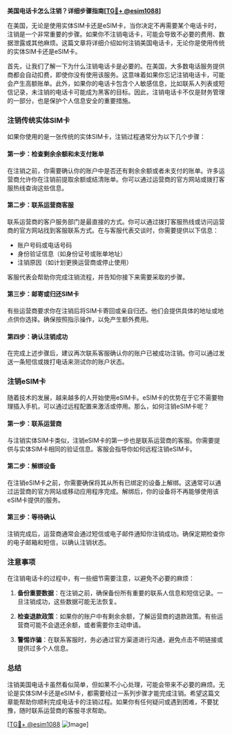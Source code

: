 **美国电话卡怎么注销？详细步骤指南[[TG💪+ @esim1088](https://t.me/s/esim1088)]**

在美国，无论是使用实体SIM卡还是eSIM卡，当你决定不再需要某个电话卡时，注销是一个非常重要的步骤。如果你不注销电话卡，可能会导致不必要的费用、数据泄露或其他麻烦。这篇文章将详细介绍如何注销美国电话卡，无论你是使用传统的实体SIM卡还是eSIM卡。

首先，让我们了解一下为什么注销电话卡是必要的。在美国，大多数电话服务提供商都会自动扣费，即使你没有使用该服务。这意味着如果你忘记注销电话卡，可能会产生高额账单。此外，如果你的电话卡包含个人敏感信息，比如联系人列表或短信记录，未注销的电话卡可能成为黑客的目标。因此，注销电话卡不仅是财务管理的一部分，也是保护个人信息安全的重要措施。

### 注销传统实体SIM卡

如果你使用的是一张传统的实体SIM卡，注销过程通常分为以下几个步骤：

#### 第一步：检查剩余余额和未支付账单
在注销之前，你需要确认你的账户中是否还有剩余余额或者未支付的账单。许多运营商允许你在注销前提取余额或结清账单。你可以通过运营商的官方网站或拨打客服热线查询这些信息。

#### 第二步：联系运营商客服
联系运营商的客户服务部门是最直接的方式。你可以通过拨打客服热线或访问运营商的官方网站找到客服联系方式。在与客服代表交谈时，你需要提供以下信息：
- 账户号码或电话号码
- 身份验证信息（如身份证号或账单地址）
- 注销原因（如计划更换运营商或停止使用）

客服代表会帮助你完成注销流程，并告知你接下来需要采取的步骤。

#### 第三步：邮寄或归还SIM卡
有些运营商要求你在注销后将SIM卡寄回或亲自归还。他们会提供具体的地址或地点供你选择。确保按照指示操作，以免产生额外费用。

#### 第四步：确认注销成功
在完成上述步骤后，建议再次联系客服确认你的账户已被成功注销。你可以通过发送一条短信或拨打电话来测试你的账户状态。

### 注销eSIM卡

随着技术的发展，越来越多的人开始使用eSIM卡。eSIM卡的优势在于它不需要物理插入手机，可以通过远程配置来激活或停用。那么，如何注销eSIM卡呢？

#### 第一步：联系运营商
与注销实体SIM卡类似，注销eSIM卡的第一步也是联系运营商的客服。你需要提供与实体SIM卡相同的验证信息。客服会指导你如何远程注销eSIM卡。

#### 第二步：解绑设备
在注销eSIM卡之前，你需要确保将其从所有已绑定的设备上解绑。这通常可以通过运营商的官方网站或移动应用程序完成。解绑后，你的设备将不再能够使用该eSIM卡提供的服务。

#### 第三步：等待确认
注销完成后，运营商通常会通过短信或电子邮件通知你注销成功。确保定期检查你的电子邮箱和短信，以确认注销状态。

### 注意事项

在注销电话卡的过程中，有一些细节需要注意，以避免不必要的麻烦：

1. **备份重要数据**：在注销之前，确保备份所有重要的联系人信息和短信记录。一旦注销成功，这些数据可能无法恢复。
   
2. **检查退款政策**：如果你的账户中有剩余余额，了解运营商的退款政策。有些运营商可能不会退还余额，或者需要你主动申请。

3. **警惕诈骗**：在联系客服时，务必通过官方渠道进行沟通，避免点击不明链接或提供过多个人信息。

### 总结

注销美国电话卡虽然看似简单，但如果不小心处理，可能会带来不必要的麻烦。无论是实体SIM卡还是eSIM卡，都需要经过一系列步骤才能完成注销。希望这篇文章能帮助你顺利完成电话卡的注销过程。如果你有任何疑问或遇到困难，不要犹豫，随时联系运营商的客服寻求帮助。

[[TG💪+ @esim1088](https://t.me/s/esim1088) ![Image](https://i.postimg.cc/4NQfJmqS/Snipaste-2025-05-13-00-14-12.png)]